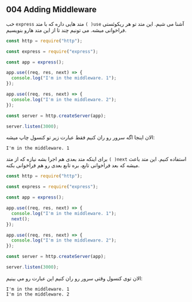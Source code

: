 ## 004 Adding Middleware
خب `express` متد هایی داره که با متد `( )use` آشنا می شیم. این متد تو هر ریکوئستی فراخوانی میشه. می تونیم چند تا از این متد هارو بنویسیم.
```js
const http = require("http");

const express = require("express");

const app = express();

app.use((req, res, next) => {
  console.log("I'm in the middleware. 1");
});

app.use((req, res, next) => {
  console.log("I'm in the middleware. 2");
});

const server = http.createServer(app);

server.listen(3000);
```
الان اینجا اگه سرور رو ران کنیم فقط عبارت زیر تو کنسول چاپ میشه:
```console
I'm in the middleware. 1
```
برای اینکه متد بعدی هم اجرا بشه نیازه که از متد `( )next` استفاده کنیم. این متد باعث میشه که بعد فراخوانی تابع، بره تابع بعدی رو هم فراخوانی بکنه.
```js
const http = require("http");

const express = require("express");

const app = express();

app.use((req, res, next) => {
  console.log("I'm in the middleware. 1");
  next();
});

app.use((req, res, next) => {
  console.log("I'm in the middleware. 2");
});

const server = http.createServer(app);

server.listen(3000);
```
الان توی کنسول وقتی سرور رو ران کنیم این عبارت رو می بینیم:
```console
I'm in the middleware. 1
I'm in the middleware. 2
```
